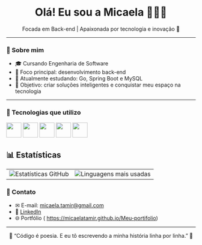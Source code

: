 
<h1 align="center">Olá! Eu sou a Micaela 👩🏻‍💻</h1>

<p align="center">
 Focada em Back-end | Apaixonada por tecnologia e inovação 💜
</p>

---

### 🧠 Sobre mim

- 🎓 Cursando Engenharia de Software
- 🚀 Foco principal: desenvolvimento back-end
- 🌱 Atualmente estudando: Go, Spring Boot e MySQL
- 🎯 Objetivo: criar soluções inteligentes e conquistar meu espaço na tecnologia

---

### 🚀 Tecnologias que utilizo

<p align="left">
  <img src="https://cdn.jsdelivr.net/gh/devicons/devicon/icons/python/python-original.svg" width="40"/>
  <img src="https://cdn.jsdelivr.net/gh/devicons/devicon/icons/java/java-original.svg" width="40"/>
  <img src="https://cdn.jsdelivr.net/gh/devicons/devicon/icons/spring/spring-original.svg" width="40"/>
  <img src="https://cdn.jsdelivr.net/gh/devicons/devicon/icons/mysql/mysql-original.svg" width="40"/>
    <img src="https://cdn.jsdelivr.net/gh/devicons/devicon/icons/postgresql/postgresql-original.svg" width="40"/>

  

## 📊 Estatísticas

<table>
  <tr>
    <td>
      <img src="https://github-readme-stats.vercel.app/api?username=micaelatamir&show_icons=true&theme=tokyonight" alt="Estatísticas GitHub" />
    </td>
    <td>
      <img src="https://github-readme-stats.vercel.app/api/top-langs/?username=micaelatamir&layout=compact&theme=tokyonight" alt="Linguagens mais usadas" />
    </td>
  </tr>
</table>


### 💌 Contato

- ✉ E-mail: micaela.tamir@gmail.com
- 💼 [LinkedIn](https://www.linkedin.com/in/micaela-tamires-aa320b312/)
- 🌐 Portfólio ( https://micaelatamir.github.io/Meu-portifolio)

---

<p align="center">
  🌟 “Código é poesia. E eu tô escrevendo a minha história linha por linha.” 🌟
</p>
